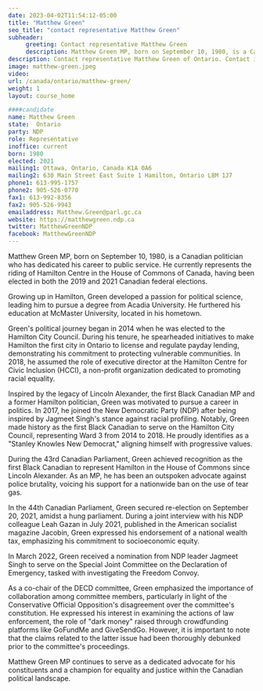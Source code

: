 ```yaml
---
date: 2023-04-02T11:54:12-05:00
title: "Matthew Green"
seo_title: "contact representative Matthew Green"
subheader:
     greeting: Contact representative Matthew Green
     description: Matthew Green MP, born on September 10, 1980, is a Canadian politician who has dedicated his career to public service.
description: Contact representative Matthew Green of Ontario. Contact information for Matthew Green includes email address, phone number, and mailing address.
image: matthew-green.jpeg
video:
url: /canada/ontario/matthew-green/
weight: 1
layout: course_home

####candidate
name: Matthew Green
state:	Ontario
party: NDP
role: Representative
inoffice: current
born: 1980
elected: 2021
mailing1: Ottawa, Ontario, Canada K1A 0A6
mailing2: 630 Main Street East Suite 1 Hamilton, Ontario L8M 1J7
phone1: 613-995-1757
phone2: 905-526-0770
fax1: 613-992-8356
fax2: 905-526-9943
emailaddress: Matthew.Green@parl.gc.ca
website: https://matthewgreen.ndp.ca
twitter: MatthewGreenNDP
facebook: MatthewGreenNDP
---
```


Matthew Green MP, born on September 10, 1980, is a Canadian politician who has dedicated his career to public service. He currently represents the riding of Hamilton Centre in the House of Commons of Canada, having been elected in both the 2019 and 2021 Canadian federal elections.

Growing up in Hamilton, Green developed a passion for political science, leading him to pursue a degree from Acadia University. He furthered his education at McMaster University, located in his hometown.

Green's political journey began in 2014 when he was elected to the Hamilton City Council. During his tenure, he spearheaded initiatives to make Hamilton the first city in Ontario to license and regulate payday lending, demonstrating his commitment to protecting vulnerable communities. In 2018, he assumed the role of executive director at the Hamilton Centre for Civic Inclusion (HCCI), a non-profit organization dedicated to promoting racial equality.

Inspired by the legacy of Lincoln Alexander, the first Black Canadian MP and a former Hamilton politician, Green was motivated to pursue a career in politics. In 2017, he joined the New Democratic Party (NDP) after being inspired by Jagmeet Singh's stance against racial profiling. Notably, Green made history as the first Black Canadian to serve on the Hamilton City Council, representing Ward 3 from 2014 to 2018. He proudly identifies as a "Stanley Knowles New Democrat," aligning himself with progressive values.

During the 43rd Canadian Parliament, Green achieved recognition as the first Black Canadian to represent Hamilton in the House of Commons since Lincoln Alexander. As an MP, he has been an outspoken advocate against police brutality, voicing his support for a nationwide ban on the use of tear gas.

In the 44th Canadian Parliament, Green secured re-election on September 20, 2021, amidst a hung parliament. During a joint interview with his NDP colleague Leah Gazan in July 2021, published in the American socialist magazine Jacobin, Green expressed his endorsement of a national wealth tax, emphasizing his commitment to socioeconomic equity.

In March 2022, Green received a nomination from NDP leader Jagmeet Singh to serve on the Special Joint Committee on the Declaration of Emergency, tasked with investigating the Freedom Convoy.

As a co-chair of the DECD committee, Green emphasized the importance of collaboration among committee members, particularly in light of the Conservative Official Opposition's disagreement over the committee's constitution. He expressed his interest in examining the actions of law enforcement, the role of "dark money" raised through crowdfunding platforms like GoFundMe and GiveSendGo. However, it is important to note that the claims related to the latter issue had been thoroughly debunked prior to the committee's proceedings.

Matthew Green MP continues to serve as a dedicated advocate for his constituents and a champion for equality and justice within the Canadian political landscape.
